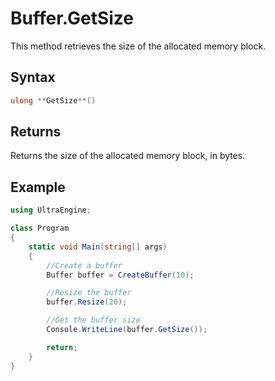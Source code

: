 # Buffer.GetSize

This method retrieves the size of the allocated memory block.

## Syntax

```csharp
ulong **GetSize**()
```

## Returns

Returns the size of the allocated memory block, in bytes.

## Example

```csharp
using UltraEngine;

class Program
{
    static void Main(string[] args)
    {
        //Create a buffer
        Buffer buffer = CreateBuffer(10);

        //Resize the buffer
        buffer.Resize(20);

        //Get the buffer size
        Console.WriteLine(buffer.GetSize());

        return;
    }
}
```